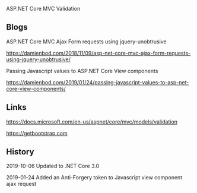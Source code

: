 ASP.NET Core MVC Validation

## Blogs

ASP.NET Core MVC Ajax Form requests using jquery-unobtrusive

https://damienbod.com/2018/11/09/asp-net-core-mvc-ajax-form-requests-using-jquery-unobtrusive/

Passing Javascript values to ASP.NET Core View components

https://damienbod.com/2019/01/24/passing-javascript-values-to-asp-net-core-view-components/

## Links

https://docs.microsoft.com/en-us/aspnet/core/mvc/models/validation

https://getbootstrap.com

## History

2019-10-06 Updated to .NET Core 3.0

2019-01-24 Added an Anti-Forgery token to Javascript view component ajax request